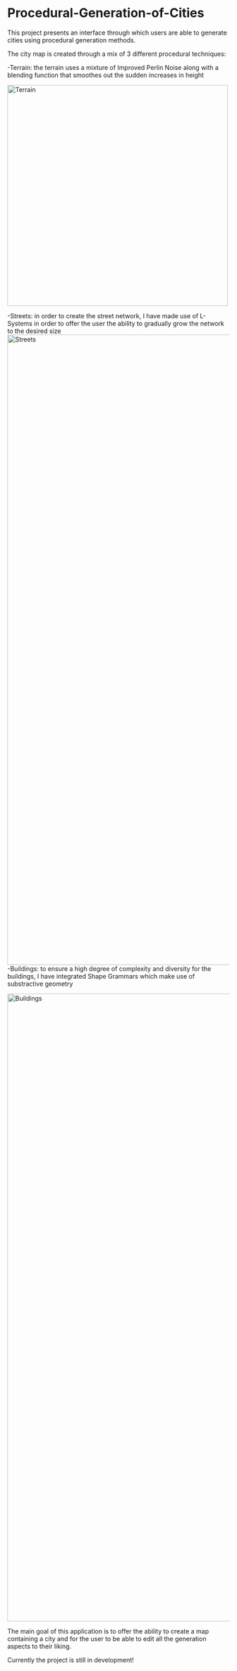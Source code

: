 # Procedural-Generation-of-Cities
This project presents an interface through which users are able to generate cities using procedural generation methods.

The city map is created through a mix of 3 different procedural techniques:

-Terrain: the terrain uses a mixture of Improved Perlin Noise along with a blending function that smoothes out the sudden increases in height

<img width="500" alt="Terrain" src="https://user-images.githubusercontent.com/18645132/233167592-6bae8dc7-2ed0-4e87-aa51-60190d0ac30a.PNG">

-Streets: in order to create the street network, I have made use of L-Systems in order to offer the user the ability to gradually grow the network to the desired size
<img width="1426" alt="Streets" src="https://user-images.githubusercontent.com/18645132/233167970-58ba54ed-ef63-4819-a217-9b616f6bd207.png">
-Buildings: to ensure a high degree of complexity and diversity for the buildings, I have integrated Shape Grammars which make use of substractive geometry

<img width="1420" alt="Buildings" src="https://user-images.githubusercontent.com/18645132/233168818-3d41f690-a005-4bf5-9b2f-77dee61f7f20.PNG">

The main goal of this application is to offer the ability to create a map containing a city and for the user to be able to edit all the generation aspects to their liking.

Currently the project is still in development!

